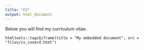 ```yaml
---
title: "CV"
output: html_document
---
```

<!-- ---
permalink: /cv/
title: "CV"
excerpt: "Curriculum Vitae"
author_profile: true
--- -->

Below you will find my curriculum vitae. 
```{r, echo=FALSE}
htmltools::tags$iframe(title = "My embedded document", src = "files/cv_conard.html")
```